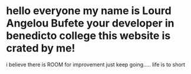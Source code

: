 # hello everyone my name is Lourd Angelou Bufete your developer in benedicto college this website is crated by me!

i believe there is ROOM for improvement just keep going.....
life is to short
